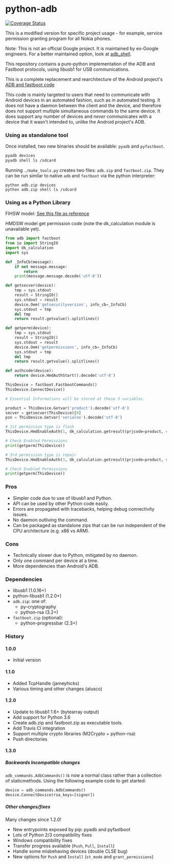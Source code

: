 python-adb
==========

[![Coverage Status][coverage_img]][coverage_link]

This is a modified version for specific project usage - for example, service permission granting program for all Nokia phones.

Note: This is not an official Google project. It is maintained by ex-Google engineers. For a better maintained option, look at [adb_shell](https://github.com/JeffLIrion/adb_shell).

This repository contains a pure-python implementation of the ADB and Fastboot
protocols, using libusb1 for USB communications.

This is a complete replacement and rearchitecture of the Android project's [ADB
and fastboot code](https://github.com/android/platform_system_core/tree/master/adb)

This code is mainly targeted to users that need to communicate with Android
devices in an automated fashion, such as in automated testing. It does not have
a daemon between the client and the device, and therefore does not support
multiple simultaneous commands to the same device. It does support any number of
devices and _never_ communicates with a device that it wasn't intended to,
unlike the Android project's ADB.


### Using as standalone tool

Once installed, two new binaries should be available: `pyadb` and `pyfastboot`.

```sh
pyadb devices
pyadb shell ls /sdcard
```

Running `./make_tools.py` creates two files: `adb.zip` and `fastboot.zip`. They
can be run similar to native `adb` and `fastboot` via the python interpreter:

    python adb.zip devices
    python adb.zip shell ls /sdcard

### Using as a Python Library

FIHSW model: [See this file as reference](https://github.com/HikariCalyx/uu4-linux/blob/main/auth_utility/fihGetPermission.py)

HMDSW model get permission code (note the dk_calculation module is unavailable yet).

```python
from adb import fastboot
from io import StringIO
import dk_calculation
import sys

def _InfoCb(message):
    if not message.message:
        return
    print(message.message.decode('utf-8'))

def getsecver(device):
    tmp = sys.stdout
    result = StringIO()
    sys.stdout = result
    device.Oem('getsecurityversion', info_cb=_InfoCb)
    sys.stdout = tmp
    del tmp
    return result.getvalue().splitlines()

def getperm(device):
    tmp = sys.stdout
    result = StringIO()
    sys.stdout = result
    device.Oem('getpermissions', info_cb=_InfoCb)
    sys.stdout = tmp
    del tmp
    return result.getvalue().splitlines()

def authcode(device):
    return device.HmdAuthStart().decode('utf-8')

ThisDevice = fastboot.FastbootCommands()
ThisDevice.ConnectDevice()

# Essential Informations will be stored at these 3 variables.

product = ThisDevice.Getvar('product').decode('utf-8')
secver = getsecver(ThisDevice)[0]
psn = ThisDevice.Getvar('serialno').decode('utf-8')

# 1st permission type is flash
ThisDevice.HmdEnableAuth(1, dk_calculation.getresult(prjcode=product, serialnumber=psn, securityversion=secver, auth_code=authcode(ThisDevice))

# Check Enabled Permissions
print(getperm(ThisDevice))

# 3rd permission type is repair
ThisDevice.HmdEnableAuth(3, dk_calculation.getresult(prjcode=product, serialnumber=psn, securityversion=secver, auth_code=authcode(ThisDevice))

# Check Enabled Permissions
print(getperm(ThisDevice))
```



### Pros

  * Simpler code due to use of libusb1 and Python.
  * API can be used by other Python code easily.
  * Errors are propagated with tracebacks, helping debug connectivity issues.
  * No daemon outliving the command.
  * Can be packaged as standalone zips that can be run independent of the CPU
    architecture (e.g. x86 vs ARM).


### Cons

  * Technically slower due to Python, mitigated by no daemon.
  * Only one command per device at a time.
  * More dependencies than Android's ADB.


### Dependencies

  * libusb1 (1.0.16+)
  * python-libusb1 (1.2.0+)
  * `adb.zip`: one of:
    * py-cryptography
    * python-rsa (3.2+)
  * `fastboot.zip` (optional):
    * python-progressbar (2.3+)

### History

#### 1.0.0

 * Initial version

#### 1.1.0

 * Added TcpHandle (jameyhicks)
 * Various timing and other changes (alusco)

#### 1.2.0

 * Update to libusb1 1.6+ (bytearray output)
 * Add support for Python 3.6
 * Create adb.zip and fastboot.zip as executable tools.
 * Add Travis CI integration
 * Support multiple crypto libraries (M2Crypto + python-rsa)
 * Push directories

#### 1.3.0

##### Backwards Incompatible changes
`adb_commands.AdbCommands()` is now a normal class rather than a collection of staticmethods. Using the following example code to get started:
```py
device = adb_commands.AdbCommands()
device.ConnectDevice(rsa_keys=[signer])
```

##### Other changes/fixes
Many changes since 1.2.0!

* New entrypoints exposed by pip: pyadb and pyfastboot
* Lots of Python 2/3 compatibility fixes
* Windows compatibility fixes
* Transfer progress available (`Push`, `Pull`, `Install`)
* Handle some misbehaving devices (double CLSE bug)
* New options for `Push` and `Install` (`st_mode` and `grant_permissions`)


[coverage_img]: https://coveralls.io/repos/github/google/python-adb/badge.svg?branch=master
[coverage_link]: https://coveralls.io/github/google/python-adb?branch=master
[build_img]: https://travis-ci.org/google/python-adb.svg?branch=master
[build_link]: https://travis-ci.org/google/python-adb
[pycon_preso]: https://docs.google.com/presentation/d/1bv8pmm8TZp4aFxoq2ohA-ms_a3BWci7D3tYvVGIm8T0/pub?start=false&loop=false&delayms=10000
